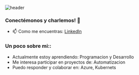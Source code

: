 ![header](https://capsule-render.vercel.app/api?type=waving&color=gradient&text=Hello%20World!&height=100&section=header&fontColor=d6ace6)
### Conectémonos y charlemos! 🌟
- 📫 Como me encuentras: [LinkedIn](https://www.linkedin.com/in/jose-gomez-b6869b19a/)
### Un poco sobre mi::
- Actualmente estoy aprendiendo: Programacion y Desarrollo
- Me interesa participar en proyectos de: Automatizacion
- Puedo responder y colaborar en: Azure, Kubernets
### 
